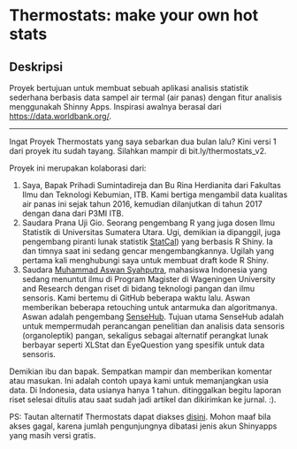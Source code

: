 # Thermostats: make your own hot stats

## Deskripsi
Proyek bertujuan untuk membuat sebuah aplikasi analisis statistik sederhana berbasis data sampel air termal (air panas) dengan fitur analisis menggunakah Shinny Apps. Inspirasi awalnya berasal dari https://data.worldbank.org/. 

-----
Ingat Proyek Thermostats yang saya sebarkan dua bulan lalu? Kini versi 1 dari proyek itu sudah tayang. Silahkan mampir di bit.ly/thermostats_v2.

Proyek ini merupakan kolaborasi dari:

1. Saya, Bapak Prihadi Sumintadireja dan Bu Rina Herdianita dari Fakultas Ilmu dan Teknologi Kebumian, ITB. Kami bertiga mengambil data kualitas air panas ini sejak tahun 2016, kemudian dilanjutkan di tahun 2017 dengan dana dari P3MI ITB.
2. Saudara Prana Uji Gio. Seorang pengembang R yang juga dosen Ilmu Statistik di Universitas Sumatera Utara. Ugi, demikian ia dipanggil, juga pengembang piranti lunak statistik [StatCal](http://statcal.info)) yang berbasis R Shiny. Ia dan timnya saat ini sedang gencar mengembangkannya. Ugilah yang pertama kali menghubungi saya untuk membuat draft kode R Shiny.
3. Saudara [Muhammad Aswan Syahputra](http://github.com/aswansyahputra), mahasiswa Indonesia yang sedang menuntut ilmu di Program Magister di Wageningen University and Research dengan riset  di bidang teknologi pangan dan ilmu sensoris. Kami bertemu di GitHub beberapa waktu lalu. Aswan memberikan beberapa retouching untuk antarmuka dan algoritmanya. Aswan adalah pengembang [SenseHub](http://apps.aswansyahputra.com/sensehub). Tujuan utama SenseHub adalah untuk mempermudah perancangan penelitian dan analisis data sensoris (organoleptik) pangan, sekaligus sebagai alternatif perangkat lunak berbayar seperti XLStat dan EyeQuestion yang spesifik untuk data sensoris.

Demikian ibu dan bapak. Sempatkan mampir dan memberikan komentar atau masukan. Ini adalah contoh upaya kami untuk memanjangkan usia data. Di Indonesia, data usianya hanya 1 tahun. ditinggalkan begitu laporan riset selesai ditulis atau saat sudah jadi artikel dan dikirimkan ke jurnal. :).

PS: Tautan alternatif Thermostats dapat diakses [disini](http://aswansyahputra.shinyapps.io/thermostats). Mohon maaf bila akses gagal, karena jumlah pengunjungnya dibatasi jenis akun Shinyapps yang masih versi gratis.

